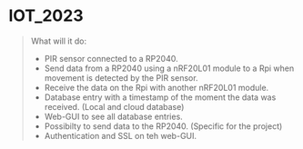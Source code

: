 # IOT_2023

> What will it do:
>
> - PIR sensor connected to a RP2040.
> - Send data from a RP2040 using a nRF20L01 module to a Rpi when movement is detected by the PIR sensor.
> - Receive the data on the Rpi with another nRF20L01 module.
> - Database entry with a timestamp of the moment the data was received. (Local and cloud database)
> - Web-GUI to see all database entries.
> - Possibilty to send data to the RP2040. (Specific for the project)
> - Authentication and SSL on teh web-GUI.
